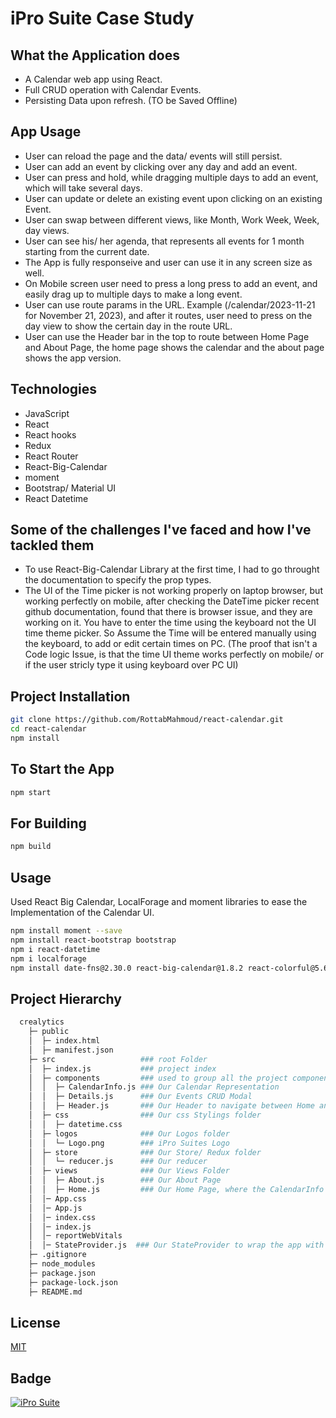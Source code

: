 # iPro Suite Case Study

## What the Application does

- A Calendar web app using React.
- Full CRUD operation with Calendar Events.
- Persisting Data upon refresh. (TO be Saved Offline)

## App Usage

- User can reload the page and the data/ events will still persist.
- User can add an event by clicking over any day and add an event.
- User can press and hold, while dragging multiple days to add an event, which will take several days.
- User can update or delete an existing event upon clicking on an existing Event.
- User can swap between different views, like Month, Work Week, Week, day views.
- User can see his/ her agenda, that represents all events for 1 month starting from the current date.
- The App is fully responseive and user can use it in any screen size as well.
- On Mobile screen user need to press a long press to add an event, and easily drag up to multiple days to make a long event.
- User can use route params in the URL. Example (/calendar/2023-11-21 for November 21, 2023), and after it routes, user need to press on the day view to show the certain day in the route URL.
- User can use the Header bar in the top to route between Home Page and About Page, the home page shows the calendar and the about page shows the app version.

## Technologies

- JavaScript
- React
- React hooks
- Redux
- React Router
- React-Big-Calendar
- moment
- Bootstrap/ Material UI
- React Datetime

## Some of the challenges I've faced and how I've tackled them

- To use React-Big-Calendar Library at the first time, I had to go throught the documentation to specify the prop types.
- The UI of the Time picker is not working properly on laptop browser, but working perfectly on mobile, after checking the DateTime picker recent github documentation, found that there is browser issue, and they are working on it. You have to enter the time using the keyboard not the UI time theme picker. So Assume the Time will be entered manually using the keyboard, to add or edit certain times on PC. (The proof that isn't a Code logic Issue, is that the time UI theme works perfectly on mobile/ or if the user stricly type it using keyboard over PC UI)

## Project Installation

```bash
git clone https://github.com/RottabMahmoud/react-calendar.git
cd react-calendar
npm install
```

## To Start the App

```bash
npm start
```

## For Building

```bash
npm build
```

## Usage

Used React Big Calendar, LocalForage and moment libraries to ease the Implementation of the Calendar UI.

```bash
npm install moment --save
npm install react-bootstrap bootstrap
npm i react-datetime
npm i localforage
npm install date-fns@2.30.0 react-big-calendar@1.8.2 react-colorful@5.6.1 @mui/x-date-pickers@5.0.12 @types/react-big-calendar
```

## Project Hierarchy

```bash
  crealytics
    ├─ public
    │  ├─ index.html
    │  ├─ manifest.json
    ├─ src                   ### root Folder
    │  ├─ index.js           ### project index
    │  ├─ components         ### used to group all the project components
    │  │  ├─ CalendarInfo.js ### Our Calendar Representation
    │  │  ├─ Details.js      ### Our Events CRUD Modal
    │  │  ├─ Header.js       ### Our Header to navigate between Home and About Views
    │  ├─ css                ### Our css Stylings folder
    │  │  ├─ datetime.css
    │  ├─ logos              ### Our Logos folder
    │  │  └─ Logo.png        ### iPro Suites Logo
    │  ├─ store              ### Our Store/ Redux folder
    │  │  └─ reducer.js      ### Our reducer
    │  ├─ views              ### Our Views Folder
    │  │  ├─ About.js        ### Our About Page
    │  │  ├─ Home.js         ### Our Home Page, where the CalendarInfo is rendered
    │  │─ App.css
    │  │─ App.js
    │  │─ index.css
    │  │─ index.js
    │  │─ reportWebVitals
    │  │─ StateProvider.js  ### Our StateProvider to wrap the app with Store/ Redux
    ├─ .gitignore
    ├─ node_modules
    ├─ package.json
    ├─ package-lock.json
    ├─ README.md
```

## License

[MIT](https://choosealicense.com/licenses/mit/)

## Badge

<a href="https://www.linkedin.com/company/ipro-suite/"> <img src="https://img.shields.io/badge/iPro%20Suite-Mahmoud%20Rottab-brightgreen?link=https%3A%2F%2Fwww.linkedin.com%2Fcompany%2Fipro-suite%2F" alt="iPro Suite" /> </a>
